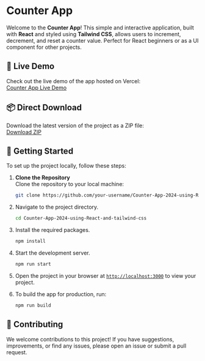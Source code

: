 # Counter App

Welcome to the **Counter App**! This simple and interactive application, built with **React** and styled using **Tailwind CSS**, allows users to increment, decrement, and reset a counter value. Perfect for React beginners or as a UI component for other projects.

## 🎯 Live Demo

Check out the live demo of the app hosted on Vercel:  
[Counter App Live Demo](https://counter-app-2024-using-react-and-tailwind-css.vercel.app/)

## 📦 Direct Download

Download the latest version of the project as a ZIP file:  
[Download ZIP](https://github.com/yashheda5/Counter-App-2024-using-React-and-tailwind-css/archive/refs/heads/main.zip)

## 🚀 Getting Started

To set up the project locally, follow these steps:

1. **Clone the Repository**  
   Clone the repository to your local machine:
   ```sh
   git clone https://github.com/your-username/Counter-App-2024-using-React-and-tailwind-css.git
    ```

2. Navigate to the project directory.
    ```sh
    cd Counter-App-2024-using-React-and-tailwind-css
    ```

3. Install the required packages.
    ```sh
    npm install
    ```

4. Start the development server.
    ```sh
    npm run start
    ```

5. Open the project in your browser at [`http://localhost:3000`](http://localhost:3000) to view your project.

6. To build the app for production, run:
    ```sh
    npm run build
    ```

## 🤝 Contributing

We welcome contributions to this project! If you have suggestions, improvements, or find any issues, please open an issue or submit a pull request.
